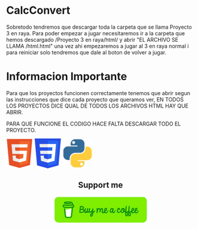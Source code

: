 # CalcConvert

Sobretodo tendremos que descargar toda la carpeta que se llama Proyecto 3 en raya. Para poder empezar a jugar necesitaremos ir a la carpeta que hemos descargado /Proyecto 3 en raya/html/ y abrir "EL ARCHIVO SE LLAMA /html.html" una vez ahi empezaremos a jugar al 3 en raya normal i para reiniciar solo tendremos que dale al boton de volver a jugar.

# Informacion Importante

Para que los proyectos funcionen correctamente tenemos que abrir segun las instrucciones que dice cada proyecto que queramos ver, EN TODOS LOS PROYECTOS DICE QUAL DE TODOS LOS ARCHIVOS HTML HAY QUE ABRIR.

PARA QUE FUNCIONE EL CODIGO HACE FALTA DESCARGAR TODO EL PROYECTO.

![Ejemplo de pez](https://raw.githubusercontent.com/Eriquito00/Eriquito00/main/img/html.png)
![Ejemplo de pez](https://raw.githubusercontent.com/Eriquito00/Eriquito00/main/img/css.png)
![Ejemplo de pez](https://raw.githubusercontent.com/Eriquito00/Eriquito00/main/img/python.png)

<div style="text-align:center;">
  <h2 style="text-align:center;">Support me</h2>
  <a href="https://www.buymeacoffee.com/eriquito00" style="display: block; margin: auto;">
    <img src="https://raw.githubusercontent.com/Eriquito00/Eriquito00/main/img/coffee.png" alt="Buy Me A Coffee" width="250">
  </a>
</div>

